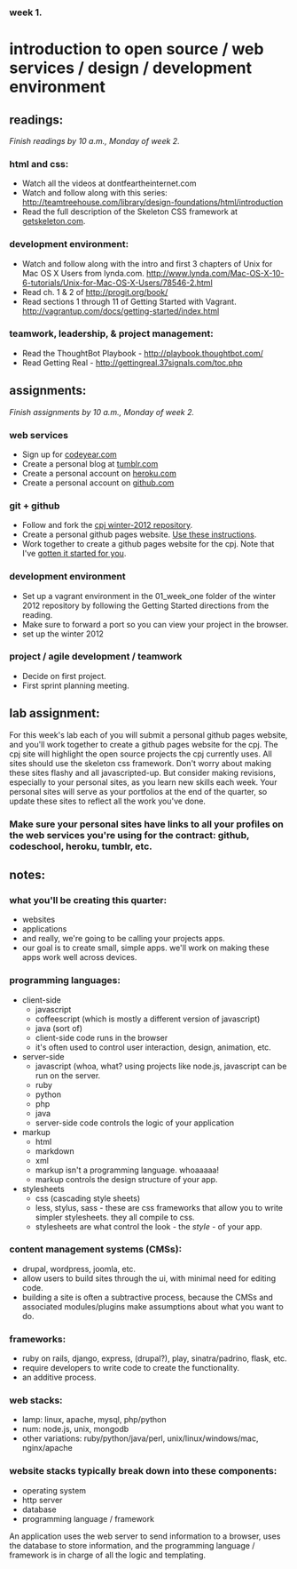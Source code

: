 ### week 1.
# introduction to open source / web services / design / development environment


## readings:
_Finish readings by 10 a.m., Monday of week 2._

### html and css:
- Watch all the videos at dontfeartheinternet.com
- Watch and follow along with this series: http://teamtreehouse.com/library/design-foundations/html/introduction
- Read the full description of the Skeleton CSS framework at [getskeleton.com](http://www.getskeleton.com/).

### development environment:
- Watch and follow along with the intro and first 3 chapters of Unix for Mac OS X Users from lynda.com. http://www.lynda.com/Mac-OS-X-10-6-tutorials/Unix-for-Mac-OS-X-Users/78546-2.html
- Read ch. 1 & 2 of http://progit.org/book/
- Read sections 1 through 11 of Getting Started with Vagrant. http://vagrantup.com/docs/getting-started/index.html

### teamwork, leadership, & project management:
- Read the ThoughtBot Playbook - http://playbook.thoughtbot.com/
- Read Getting Real - http://gettingreal.37signals.com/toc.php



## assignments:
_Finish assignments by 10 a.m., Monday of week 2._

### web services
- Sign up for [codeyear.com](http://codeyear.com)
- Create a personal blog at [tumblr.com](http://tumblr.com)
- Create a personal account on [heroku.com](http://heroku.com)
- Create a personal account on [github.com](http://github.com)

### git + github
- Follow and fork the [cpj winter-2012 repository](https://github.com/cpj/winter-2012).
- Create a personal github pages website. [Use these instructions](http://pages.github.com/).
- Work together to create a github pages website for the cpj. Note that I've [gotten it started for you](https://github.com/cpj/cpj.github.com).

### development environment
- Set up a vagrant environment in the 01_week_one folder of the winter 2012 repository by following the Getting Started directions from the reading.
- Make sure to forward a port so you can view your project in the browser.
- set up the winter 2012


### project / agile development / teamwork
- Decide on first project.
- First sprint planning meeting.

## lab assignment:
For this week's lab each of you will submit a personal github pages website, and you'll work together to create a github pages website for the cpj.
The cpj site will highlight the open source projects the cpj currently uses.
All sites should use the skeleton css framework.
Don't worry about making these sites flashy and all javascripted-up. But consider making revisions, especially to your personal sites, as you learn new skills each week.
Your personal sites will serve as your portfolios at the end of the quarter, so update these sites to reflect all the work you've done.
### Make sure your personal sites have links to all your profiles on the web services you're using for the contract: github, codeschool, heroku, tumblr, etc.


## notes:

### what you'll be creating this quarter:
- websites
- applications
- and really, we're going to be calling your projects apps.
- our goal is to create small, simple apps. we'll work on making these apps work well across devices.

### programming languages:
- client-side
  - javascript
  - coffeescript (which is mostly a different version of javascript)
  - java (sort of)
  - client-side code runs in the browser
  - it's often used to control user interaction, design, animation, etc.
- server-side
  - javascript (whoa, what? using projects like node.js, javascript can be run on the server.
  - ruby
  - python
  - php
  - java
  - server-side code controls the logic of your application
- markup
  - html
  - markdown
  - xml
  - markup isn't a programming language. whoaaaaa!
  - markup controls the design structure of your app.
- stylesheets
  - css (cascading style sheets)
  - less, stylus, sass - these are css frameworks that allow you to write simpler stylesheets. they all compile to css.
  - stylesheets are what control the look - the _style_ - of your app.

### content management systems (CMSs):
- drupal, wordpress, joomla, etc.
- allow users to build sites through the ui, with minimal need for editing code.
- building a site is often a subtractive process, because the CMSs and associated modules/plugins make assumptions about what you want to do.

### frameworks:
- ruby on rails, django, express, (drupal?), play, sinatra/padrino, flask, etc.
- require developers to write code to create the functionality.
- an additive process.

### web stacks:
- lamp: linux, apache, mysql, php/python
- num: node.js, unix, mongodb
- other variations: ruby/python/java/perl, unix/linux/windows/mac, nginx/apache

### website stacks typically break down into these components:
- operating system
- http server
- database
- programming language / framework

An application uses the web server to send information to a browser, uses the database to store information, and the programming language / framework is in charge of all the logic and templating.
